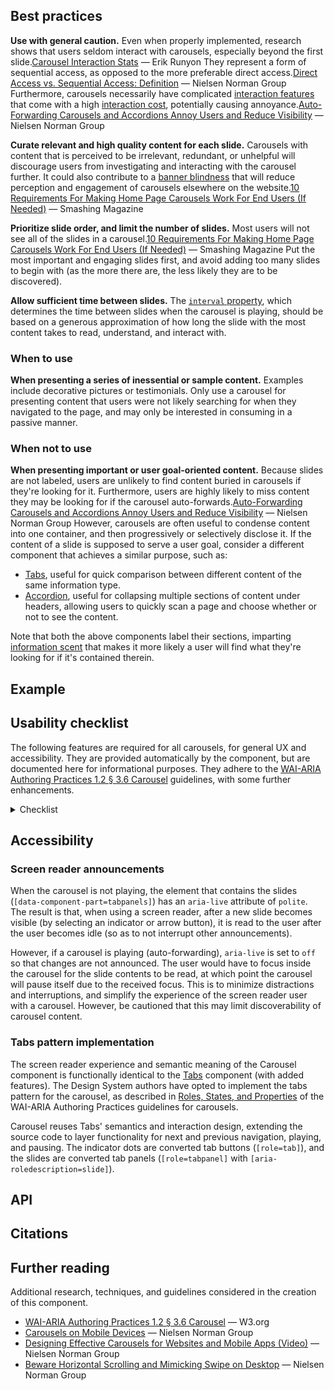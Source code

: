 <!--lead
  Carousels allow multiple pieces of content to occupy a single space by rotating through them one "slide" at a time. They allow users to advance forward or backward, play or pause the auto-cycle, and select specific slides from a row of dots.
lead-->

## Best practices

**Use with general caution.** Even when properly implemented, research shows that users seldom interact with carousels, especially beyond the first slide.<span data-footnote>[Carousel Interaction Stats](https://erikrunyon.com/2013/01/carousel-interaction-stats/) — Erik Runyon</span> They represent a form of sequential access, as opposed to the more preferable direct access.<span data-footnote>[Direct Access vs. Sequential Access: Definition](https://www.nngroup.com/articles/direct-vs-sequential-access/) — Nielsen Norman Group</span> Furthermore, carousels necessarily have complicated [interaction features](#usability-checklist) that come with a high [interaction cost](https://www.nngroup.com/articles/interaction-cost-definition/ "Interaction cost – Nielsen Norman Group"), potentially causing annoyance.<span data-footnote>[Auto-Forwarding Carousels and Accordions Annoy Users and Reduce Visibility](https://www.nngroup.com/articles/auto-forwarding/) — Nielsen Norman Group</span>

**Curate relevant and high quality content for each slide.** Carousels with content that is perceived to be irrelevant, redundant, or unhelpful will discourage users from investigating and interacting with the carousel further. It could also contribute to a [banner blindness](https://www.nngroup.com/articles/tunnel-vision-and-selective-attention/ "Tunnel Vision and Selective Attention – Nielsen Norman Group") that will reduce perception and engagement of carousels elsewhere on the website.<span data-footnote>[10 Requirements For Making Home Page Carousels Work For End Users (If Needed)](https://www.smashingmagazine.com/2016/07/ten-requirements-for-making-home-page-carousels-work-for-end-users/) — Smashing Magazine</span>

**Prioritize slide order, and limit the number of slides.** Most users will not see all of the slides in a carousel.<span data-footnote>[10 Requirements For Making Home Page Carousels Work For End Users (If Needed)](https://www.smashingmagazine.com/2016/07/ten-requirements-for-making-home-page-carousels-work-for-end-users/) — Smashing Magazine</span> Put the most important and engaging slides first, and avoid adding too many slides to begin with (as the more there are, the less likely they are to be discovered).

**Allow sufficient time between slides.** The [`interval` property](#interval-property), which determines the time between slides when the carousel is playing, should be based on a generous approximation of how long the slide with the most content takes to read, understand, and interact with.

### When to use

**When presenting a series of inessential or sample content.** Examples include decorative pictures or testimonials. Only use a carousel for presenting content that users were not likely searching for when they navigated to the page, and may only be interested in consuming in a passive manner.

### When not to use

**When presenting important or user goal-oriented content.** Because slides are not labeled, users are unlikely to find content buried in carousels if they're looking for it. Furthermore, users are highly likely to miss content they may be looking for if the carousel auto-forwards.<span data-footnote>[Auto-Forwarding Carousels and Accordions Annoy Users and Reduce Visibility](https://www.nngroup.com/articles/auto-forwarding/) — Nielsen Norman Group</span> However, carousels are often useful to condense content into one container, and then progressively or selectively disclose it. If the content of a slide is supposed to serve a user goal, consider a different component that achieves a similar purpose, such as:

* [Tabs](/components/tabs), useful for quick comparison between different content of the same information type.
* [Accordion](/components/accordion), useful for collapsing multiple sections of content under headers, allowing users to quickly scan a page and choose whether or not to see the content.

Note that both the above components label their sections, imparting [information scent](https://www.nngroup.com/articles/information-scent/ "Information scent – Nielsen Norman Group") that makes it more likely a user will find what they're looking for if it's contained therein.

## Example

<!--twig
{% embed "@tch/includes/example-box/example-box.html.twig" with {
  examples: {
    "Twig": '{{ include("@tcds/components/carousel/carousel.html.twig", {
  heading: "Example carousel",
  hide_header: "true",
  playable: "false",
  slides: [
    {
      content: "Slide 1",
    },
    {
      content: "Slide 2",
    },
    {
      content: "Slide 3",
    },
    {
      content: "Slide 4",
    },
  ],
}) }}',
    "HTML": '<section class="Carousel" data-component="Carousel" aria-roledescription="carousel" data-autoplay="true">
  <header class="Carousel__header">
    <h2 class="Carousel__heading">Example carousel</h2>
    <button class="Button Button--icon-only Button--small Button--round" data-action="expand-collapse" data-component="Button" aria-label="Expand carousel" title="Expand carousel" type="button" aria-controls="example-carousel-carousel-slides">
      <svg xmlns="http://www.w3.org/2000/svg" viewBox="0 0 24 24" fill="none" stroke="currentColor" stroke-width="3" stroke-linecap="square"><path d="m6 10 6 6 6-6"></path></svg>
    </button>
  </header>
  <div role="tablist" class="Carousel__indicators">
    <button role="tab" id="example-carousel-slide-1-button" aria-controls="example-carousel-slide-1-content" class="Carousel__indicator" aria-label="Slide 1 of 4" title="Slide 1 of 4"></button>
    <button role="tab" id="example-carousel-slide-2-button" aria-controls="example-carousel-slide-2-content" class="Carousel__indicator" aria-label="Slide 2 of 4" title="Slide 2 of 4"></button>
    <button role="tab" id="example-carousel-slide-3-button" aria-controls="example-carousel-slide-3-content" class="Carousel__indicator" aria-label="Slide 3 of 4" title="Slide 3 of 4"></button>
    <button role="tab" id="example-carousel-slide-4-button" aria-controls="example-carousel-slide-4-content" class="Carousel__indicator" aria-label="Slide 4 of 4" title="Slide 4 of 4"></button>
  </div>
  <div data-component-part="tabpanels" id="example-carousel-carousel-slides" class="Carousel__slides">
    <div role="tabpanel" id="example-carousel-slide-1-content" aria-labelledby="example-carousel-slide-1-button" aria-roledescription="slide" class="Carousel__slide">
      Slide 1
    </div>
    <div role="tabpanel" id="example-carousel-slide-2-content" aria-labelledby="example-carousel-slide-2-button" aria-roledescription="slide" class="Carousel__slide">
      Slide 2
    </div>
    <div role="tabpanel" id="example-carousel-slide-3-content" aria-labelledby="example-carousel-slide-3-button" aria-roledescription="slide" class="Carousel__slide">
      Slide 3
    </div>
    <div role="tabpanel" id="example-carousel-slide-4-content" aria-labelledby="example-carousel-slide-4-button" aria-roledescription="slide" class="Carousel__slide">
      Slide 4
    </div>
  </div>
  <button class="Button Button--icon-only Button--small Button--round Button--ghost" data-action="play-pause" data-component="Button" aria-label="Pause carousel" title="Pause carousel" type="button" aria-controls="example-carousel-carousel-slides">
    <svg xmlns="http://www.w3.org/2000/svg" viewBox="0 0 24 24" fill="currentColor"><rect x="6" y="4" width="4" height="16"></rect><rect x="14" y="4" width="4" height="16"></rect></svg>
  </button>
  <button class="Button Button--icon-only Button--small Button--round" data-action="previous" data-component="Button" aria-label="Previous slide" title="Previous slide" type="button" aria-controls="example-carousel-carousel-slides">
    <svg xmlns="http://www.w3.org/2000/svg" viewBox="0 0 24 24" fill="none" stroke="currentColor" stroke-width="3" stroke-linecap="square"><path d="m15 18-6-6 6-6"></path></svg>
  </button>
  <button class="Button Button--icon-only Button--small Button--round" data-action="next" data-component="Button" aria-label="Next slide" title="Next slide" type="button" aria-controls="example-carousel-carousel-slides">
    <svg xmlns="http://www.w3.org/2000/svg" viewBox="0 0 24 24" fill="none" stroke="currentColor" stroke-width="3" stroke-linecap="square"><path d="m9 18 6-6-6-6"></path></svg>
  </button>
</section>',
  },
} %}
  {% block result %}
    {{ include("@tcds/components/carousel/carousel.html.twig", {
      heading: "Example carousel",
      hide_header: "true",
      playable: "false",
      slides: [
        {
          content: "Slide 1",
        },
        {
          content: "Slide 2",
        },
        {
          content: "Slide 3",
        },
        {
          content: "Slide 4",
        },
      ],
    }) }}
  {% endblock %}
{% endembed %}
twig-->

## Usability checklist

The following features are required for all carousels, for general UX and accessibility. They are provided automatically by the component, but are documented here for informational purposes. They adhere to the [WAI-ARIA Authoring Practices 1.2 &sect; 3.6 Carousel](https://www.w3.org/TR/wai-aria-practices-1.2/#carousel) guidelines, with some further enhancements.

<details>
  <summary>Checklist</summary>
  <div>

1. Basic controls
    1. The carousel advances forward\* one slide when
        1. the "next" button is pressed, or
        1. the right arrow key is pressed while an indicator has keyboard focus, or
        1. the user swipes left or scrolls right inside the slide container (does not recycle)*, or
        1. the carousel is playing.
    1. The carousel advances backward\* one slide when
        1. the "previous" button is pressed, or
        1. the left arrow key is pressed while an indicator has keyboard focus, or
        1. the user swipes right or scrolls left inside the slide container (does not recycle).*
    1. The carousel begins automatically advancing through the slides at a set interval when the "play" button is pressed, then
        1. the "play" button becomes a "pause" button.
    1. The carousel stops advancing through the slides when the "pause" button is pressed, then
        1. the "pause" button becomes a "play" button.
    1. The carousel skips to a specific slide when its associated indicator is selected.
1. Autoplay
    1. The carousel automatically begins playing if `autoplay` prop is set to `true`, "reduced motion" preference is *not* set, *and* the device's primary pointer device can hover (mouse or trackpad).
    1. The carousel is paused by default if `autoplay` prop is set to `false`, "reduced motion" preference is set, *or* the device's primary pointer device cannot hover (touchscreen or stylus).
1. Responsive play state. If playing:
    1. The carousel will temporarily pause itself when any of the following occurs, *and* will resume when they are no longer true *or* when the inverse occurs:
        1. The user hovers over the slide container (mouse or trackpad only).
        1. An element inside the slide container receives keyboard focus.
        1. The carousel is not fully in view (due to scrolling).
        1. The user navigates away from the browser tab or window.
    1. The carousel will permanently pause when any of the following occurs, *until* the user presses the play button:
        1. The user presses the pause button.
        1. The user presses the next or previous buttons.
        1. The user selects an indicator (clicks or navigates using the arrow keys).
        1. The user swipes between slides (`touchstart` event).**

<small>\* Except where otherwise noted, advancing "forward" when the last slide is active means returning to the first slide (recycling); and vice versa, advancing "backward" when the first slide is active means recycling to the last slide.</small>

<small>\** Scrolling (with a mouse or trackpad, as opposed to swiping with a touchscreen) is excluded from triggering a pause, because it inherits the temporary pause scenario of the hover state. The carousel will resume playing when the cursor exits the slide container, a condition that doesn't exist with touchscreen devices.</small>
</div>
</details>

## Accessibility
### Screen reader announcements

When the carousel is not playing, the element that contains the slides (`[data-component-part=tabpanels]`) has an `aria-live` attribute of `polite`. The result is that, when using a screen reader, after a new slide becomes visible (by selecting an indicator or arrow button), it is read to the user after the user becomes idle (so as to not interrupt other announcements).

However, if a carousel is playing (auto-forwarding), `aria-live` is set to `off` so that changes are not announced. The user would have to focus inside the carousel for the slide contents to be read, at which point the carousel will pause itself due to the received focus. This is to minimize distractions and interruptions, and simplify the experience of the screen reader user with a carousel. However, be cautioned that this may limit discoverability of carousel content.

### Tabs pattern implementation

The screen reader experience and semantic meaning of the Carousel component is functionally identical to the [Tabs](/components/tabs) component (with added features). The Design System authors have opted to implement the tabs pattern for the carousel, as described in [Roles, States, and Properties](https://www.w3.org/TR/wai-aria-practices-1.2/#wai-aria-roles-states-and-properties-4) of the WAI-ARIA Authoring Practices guidelines for carousels.

Carousel reuses Tabs' semantics and interaction design, extending the source code to layer functionality for next and previous navigation, playing, and pausing. The indicator dots are converted tab buttons (`[role=tab]`), and the slides are converted tab panels (`[role=tabpanel]` with `[aria-roledescription=slide]`).

## API

<!--twig
{{ include("@tch/includes/api-table/api-table.html.twig", {
  properties: {
    specific: [
      {
        name: "heading",
        type: "string",
        description: "A short but descriptive name for the carousel, placed above the slides.",
        required: "yes",
      },
      {
        name: "heading_level",
        type: "number",
        description: "The <a href='https://developer.mozilla.org/en-US/docs/Web/HTML/Element/Heading_Elements'>HTML heading level</a> (2–6) of the heading, for preserving the carousel's place in the document outline. Defaults to 2.",
        required: "no",
      },
      {
        name: "heading_link",
        type: "string",
        description: "A link for the heading.",
        required: "no",
      },
      {
        name: "autoplay",
        type: "boolean",
        description: "Whether to automatically begin playing the carousel, subject to <a href='#usability-checklist'>conditions</a>. Defaults to true.",
        required: "no",
      },
      {
        name: "interval",
        type: "number",
        description: "The time (in milliseconds) between slide forwarding (when playing). Defaults to 5000 (5 seconds).",
        required: "no",
      },
      {
        name: "slides",
        type: "array",
        description: "An array of objects containing data for each slide.",
        required: "yes",
      },
      {
        name: "slides[].content",
        type: "string",
        description: "The plain text content of the slide. Renders HTML with the <a href='https://twig.symfony.com/doc/2.x/filters/raw.html'><code>raw</code> filter</a>, but otherwise limited to string data. Only required in the absence of <code>slides[].block</code>.",
        required: "no",
      },
      {
        name: "slides[].block",
        type: "string",
        description: "The name of a custom block used as a content slot for rendering Twig code (must be used with an <code>embed</code>). Only required in the absence of <code>slides[].content</code>.",
        required: "no",
      },
    ],
    global: [
      {
        name: "modifiers",
        type: "array",
        description: "Modifiers specific to the accordion component.",
        required: "no",
      },
      {
        name: "custom_classes",
        type: "array",
        description: "Custom classes to add to the component's root element. This may be useful for adding global utilities or custom modifiers.",
        required: "no",
      },
      {
        name: "custom_attributes",
        type: "object",
        description: "An object of key–value pairs where the key is an attribute and the value is an attribute value to add to the component's root element. This may be useful for adding custom JavaScript hooks.",
        required: "no",
      },
    ],
  }
}) }}
twig-->

## Citations
<!--twig {{ include("@tch/components/footnotes/footnotes.html.twig") }} twig-->

<!--
Other design system/pattern library implementations:
https://www.audi.com/ci/en/guides/user-interface/components/slideshow.html
https://ant.design/components/carousel/
https://www.oracle.com/webfolder/ux/mobile/component/carousel.html
https://www.lightningdesignsystem.com/components/carousel/
https://getbootstrap.com/docs/4.3/components/carousel/
https://www.w3.org/TR/wai-aria-practices/#carousel
https://a11y-101.com/development/carousels
-->

## Further reading

Additional research, techniques, and guidelines considered in the creation of this component.

* [WAI-ARIA Authoring Practices 1.2 &sect; 3.6 Carousel](https://www.w3.org/TR/wai-aria-practices-1.2/#carousel) — W3.org
* [Carousels on Mobile Devices](https://www.nngroup.com/articles/mobile-carousels/) — Nielsen Norman Group
* [Designing Effective Carousels for Websites and Mobile Apps (Video)](https://www.nngroup.com/videos/carousels-websites-mobile-apps/) — Nielsen Norman Group
* [Beware Horizontal Scrolling and Mimicking Swipe on Desktop](https://www.nngroup.com/articles/horizontal-scrolling/) — Nielsen Norman Group